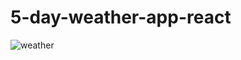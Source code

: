 # 5-day-weather-app-react

![weather](https://user-images.githubusercontent.com/75947870/232169809-654cb022-aef6-4360-b56d-e38149fdb6da.png)
